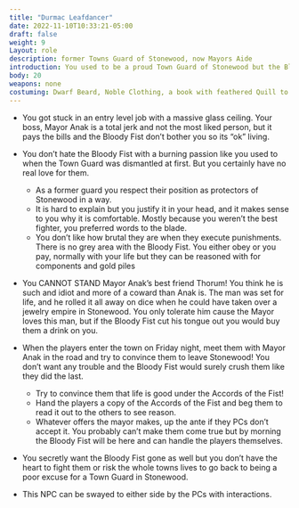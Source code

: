 ```yaml
---
title: "Durmac Leafdancer"
date: 2022-11-10T10:33:21-05:00
draft: false
weight: 9
Layout: role
description: former Towns Guard of Stonewood, now Mayors Aide
introduction: You used to be a proud Town Guard of Stonewood but the Bloody Fist stripped you of your job! You were a Dwarf of common birth, but your deeds earned you a place on the guard. You never were the best in a fight, but your skills with words earned you respect among your comrades. Mayor Anak felt awful your job was erased by the Bloody Fist via the Accords, so as compensation he made you his personal aide to the Town of Stonewood which you have conflicted views on but its better than being broke.
body: 20
weapons: none
costuming: Dwarf Beard, Noble Clothing, a book with feathered Quill to take notes, a sash worn over your shoulder and across your body, Eyepatch or fabric over one eye to show it is gone, copy of the Accords of the Fist
---
```


- You got stuck in an entry level job with a massive glass ceiling. Your boss, Mayor Anak is a total jerk and not the most liked person, but it pays the bills and the Bloody Fist don’t bother you so its “ok” living.

- You don’t hate the Bloody Fist with a burning passion like you used to when the Town Guard was dismantled at first. But you certainly have no real love for them.
  - As a former guard you respect their position as protectors of Stonewood in a way.
  - It is hard to explain but you justify it in your head, and it makes sense to you why it is comfortable. Mostly because you weren’t the best fighter, you preferred words to the blade.
  - You don’t like how brutal they are when they execute punishments. There is no grey area with the Bloody Fist. You either obey or you pay, normally with your life but they can be reasoned with for components and gold piles

- You CANNOT STAND Mayor Anak’s best friend Thorum! You think he is such and idiot and more of a coward than Anak is. The man was set for life, and he rolled it all away on dice when he could have taken over a jewelry empire in Stonewood. You only tolerate him cause the Mayor loves this man, but if the Bloody Fist cut his tongue out you would buy them a drink on you.

- When the players enter the town on Friday night, meet them with Mayor Anak in the road and try to convince them to leave Stonewood! You don’t want any trouble and the Bloody Fist would surely crush them like they did the last.
  - Try to convince them that life is good under the Accords of the Fist!
  - Hand the players a copy of the Accords of the Fist and beg them to read it out to the others to see reason.
  - Whatever offers the mayor makes, up the ante if they PCs don’t accept it. You probably can’t make them come true but by morning the Bloody Fist will be here and can handle the players themselves.

- You secretly want the Bloody Fist gone as well but you don’t have the heart to fight them or risk the whole towns lives to go back to being a poor excuse for a Town Guard in Stonewood.

- This NPC can be swayed to either side by the PCs with interactions.

